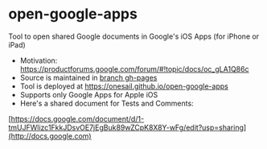 # open-google-apps
Tool to open shared Google documents in Google's iOS Apps (for iPhone or iPad)

* Motivation: https://productforums.google.com/forum/#!topic/docs/oc_gLA1Q86c
* Source is maintained in [branch gh-pages](https://github.com/onesail/open-google-apps/tree/gh-pages)
* Tool is deployed at https://onesail.github.io/open-google-apps
* Supports only Google Apps for Apple iOS
* Here's a shared document for Tests and Comments:

[https://docs.google.com/document/d/1-tmUJFWlizc1FkkJDsvOE7jEgBuk89wZCpK8X8Y-wFg/edit?usp=sharing](http://docs.google.com)
